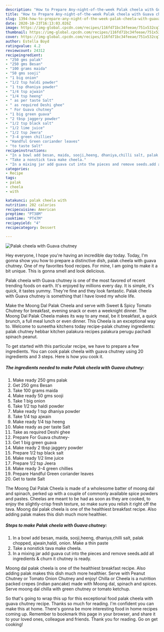 ```yaml
---
description: "How to Prepare Any-night-of-the-week Palak cheela with Guava chutney"
title: "How to Prepare Any-night-of-the-week Palak cheela with Guava chutney"
slug: 1394-how-to-prepare-any-night-of-the-week-palak-cheela-with-guava-chutney
date: 2020-10-23T16:13:03.026Z
image: https://img-global.cpcdn.com/recipes/116fd71bc34feeae/751x532cq70/palak-cheela-with-guava-chutney-recipe-main-photo.jpg
thumbnail: https://img-global.cpcdn.com/recipes/116fd71bc34feeae/751x532cq70/palak-cheela-with-guava-chutney-recipe-main-photo.jpg
cover: https://img-global.cpcdn.com/recipes/116fd71bc34feeae/751x532cq70/palak-cheela-with-guava-chutney-recipe-main-photo.jpg
author: Estella Boyd
ratingvalue: 4.2
reviewcount: 24312
recipeingredient:
- "250 gms palak"
- "250 gms Besan"
- "100 grams maida"
- "50 gms sooji"
- "1 big onion"
- "1/2 tsp haldi powder"
- "1 tsp dhaniya powder"
- "1/4 tsp ajwain"
- "1/4 tsp heeng"
- " as per taste Salt"
- " as required Deshi ghee"
- " For Guava chutney"
- "1 big green guava"
- "2 tbsp jaggery powder"
- "1/2 tsp black salt"
- "1/2 lime juice"
- "1/2 tsp Jeera"
- "3-4 green chillies"
- "Handful Green coriander leaves"
- "to taste Salt"
recipeinstructions:
- "In a bowl add besan, maida, sooji,heeng, dhaniya,chilli salt, palak chopped, ajwain,haldi, onion. Make a thin paste"
- "Take a nonstick tava make cheela."
- "In a mixing jar add guava cut into the pieces and remove seeds.add all ingredients &amp; churn it chutney is ready."
categories:
- Recipe
tags:
- palak
- cheela
- with

katakunci: palak cheela with 
nutrition: 202 calories
recipecuisine: American
preptime: "PT38M"
cooktime: "PT47M"
recipeyield: "4"
recipecategory: Dessert

---
```



![Palak cheela with Guava chutney](https://img-global.cpcdn.com/recipes/116fd71bc34feeae/751x532cq70/palak-cheela-with-guava-chutney-recipe-main-photo.jpg)

Hey everyone, I hope you're having an incredible day today. Today, I'm gonna show you how to prepare a distinctive dish, palak cheela with guava chutney. One of my favorites food recipes. For mine, I am going to make it a bit unique. This is gonna smell and look delicious.

Palak cheela with Guava chutney is one of the most favored of recent trending foods on earth. It's enjoyed by millions every day. It is simple, it's quick, it tastes yummy. They're fine and they look fantastic. Palak cheela with Guava chutney is something that I have loved my whole life.

Make the Moong Dal Palak Cheela and serve with Sweet &amp; Spicy Tomato Chutney for breakfast, evening snack or even a weeknight dinner. The Moong Dal Palak Cheela makes its way to any meal, be it breakfast, a quick brunch, a full meal lunch or even dinner. This Cheela is an exceptional way to. Welcome to suneetha kitchens today recipe-palak chutney ingredients: palak chutney hebbar kitchen palakura recipes palakura perugu pachadi spinach peanut.


To get started with this particular recipe, we have to prepare a few ingredients. You can cook palak cheela with guava chutney using 20 ingredients and 3 steps. Here is how you cook it.

<!--inarticleads1-->

##### The ingredients needed to make Palak cheela with Guava chutney:

1. Make ready 250 gms palak
1. Get 250 gms Besan
1. Take 100 grams maida
1. Make ready 50 gms sooji
1. Take 1 big onion
1. Take 1/2 tsp haldi powder
1. Make ready 1 tsp dhaniya powder
1. Take 1/4 tsp ajwain
1. Make ready 1/4 tsp heeng
1. Make ready  as per taste Salt
1. Take  as required Deshi ghee
1. Prepare  For Guava chutney-
1. Get 1 big green guava
1. Make ready 2 tbsp jaggery powder
1. Prepare 1/2 tsp black salt
1. Make ready 1/2 lime juice
1. Prepare 1/2 tsp Jeera
1. Make ready 3-4 green chillies
1. Prepare Handful Green coriander leaves
1. Get to taste Salt


The Moong Dal Palak Cheela is made of a wholesome batter of moong dal and spinach, perked up with a couple of commonly available spice powders and pastes. Cheelas are meant to be had as soon as they are cooked, to enjoy the slightly-crisp fresh texture, so make sure you relish it right off the tava. Moong dal palak cheela is one of the healthiest breakfast recipe. Also adding palak makes this dish much more healthier. 

<!--inarticleads2-->

##### Steps to make Palak cheela with Guava chutney:

1. In a bowl add besan, maida, sooji,heeng, dhaniya,chilli salt, palak chopped, ajwain,haldi, onion. Make a thin paste
1. Take a nonstick tava make cheela.
1. In a mixing jar add guava cut into the pieces and remove seeds.add all ingredients &amp; churn it chutney is ready.


Moong dal palak cheela is one of the healthiest breakfast recipe. Also adding palak makes this dish much more healthier. Serve with Peanut Chutney or Tomato Onion Chutney and enjoy! Chilla or Cheela is a nutrition packed crepes (indian pancake) made with Moong dal, spinach and spices. Serve moong dal chilla with green chutney or tomato ketchup. 

So that's going to wrap this up for this exceptional food palak cheela with guava chutney recipe. Thanks so much for reading. I'm confident you can make this at home. There's gonna be more interesting food in home recipes coming up. Remember to bookmark this page in your browser, and share it to your loved ones, colleague and friends. Thank you for reading. Go on get cooking!

